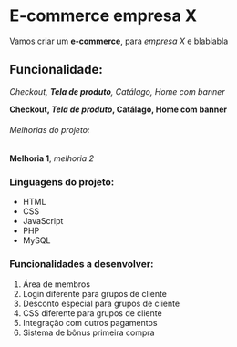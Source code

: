 # E-commerce empresa X

Vamos criar um **e-commerce**, para *empresa X* e blablabla

## Funcionalidade:

_Checkout, **Tela de produto**, Catálago, Home com banner_

**Checkout, _Tela de produto_, Catálago, Home com banner**

###### Melhorias do projeto:

__Melhoria 1__, _melhoria 2_ 


### Linguagens do projeto:

* HTML
* CSS
* JavaScript
* PHP
* MySQL

### Funcionalidades a desenvolver:

1. Área de membros
 1. Login diferente para grupos de cliente
 2. Desconto especial para grupos de cliente
 3. CSS diferente para grupos de cliente
2. Integração com outros pagamentos 
3. Sistema de bônus primeira compra 